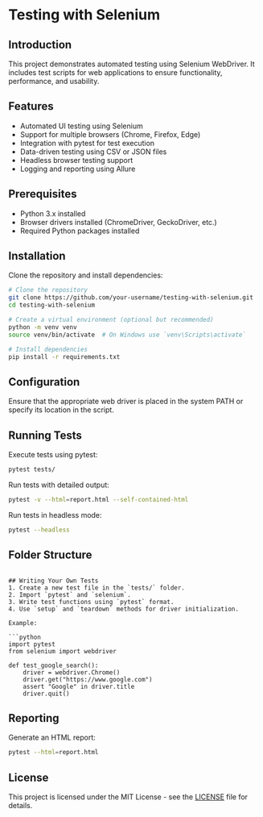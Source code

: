 # Testing with Selenium

## Introduction
This project demonstrates automated testing using Selenium WebDriver. It includes test scripts for web applications to ensure functionality, performance, and usability.

## Features
- Automated UI testing using Selenium
- Support for multiple browsers (Chrome, Firefox, Edge)
- Integration with pytest for test execution
- Data-driven testing using CSV or JSON files
- Headless browser testing support
- Logging and reporting using Allure

## Prerequisites
- Python 3.x installed
- Browser drivers installed (ChromeDriver, GeckoDriver, etc.)
- Required Python packages installed

## Installation
Clone the repository and install dependencies:

```sh
# Clone the repository
git clone https://github.com/your-username/testing-with-selenium.git
cd testing-with-selenium

# Create a virtual environment (optional but recommended)
python -m venv venv
source venv/bin/activate  # On Windows use `venv\Scripts\activate`

# Install dependencies
pip install -r requirements.txt
```

## Configuration
Ensure that the appropriate web driver is placed in the system PATH or specify its location in the script.

## Running Tests
Execute tests using pytest:

```sh
pytest tests/
```

Run tests with detailed output:

```sh
pytest -v --html=report.html --self-contained-html
```

Run tests in headless mode:

```sh
pytest --headless
```

## Folder Structure
```

## Writing Your Own Tests
1. Create a new test file in the `tests/` folder.
2. Import `pytest` and `selenium`.
3. Write test functions using `pytest` format.
4. Use `setup` and `teardown` methods for driver initialization.

Example:

```python
import pytest
from selenium import webdriver

def test_google_search():
    driver = webdriver.Chrome()
    driver.get("https://www.google.com")
    assert "Google" in driver.title
    driver.quit()
```

## Reporting
Generate an HTML report:

```sh
pytest --html=report.html
```

## License
This project is licensed under the MIT License - see the [LICENSE](LICENSE) file for details.
